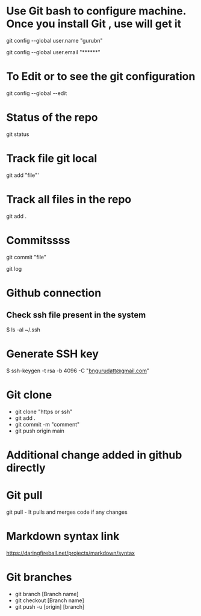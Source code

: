 # Use Git bash to configure machine. Once you install Git , use will get it
git config --global user.name "gurubn"

git config --global user.email "******"

# To Edit or to see the git configuration
git config --global --edit

# Status of the repo
git status

# Track file git local
git add "file"'

# Track all files in the repo
git add .

# Commitssss
git commit "file"

git log

# Github connection
## Check ssh file present  in the system
$ ls -al ~/.ssh

# Generate SSH key
$ ssh-keygen -t rsa -b 4096 -C "bngurudatt@gmail.com"

# Git clone
* git clone "https or ssh"
* git add .
* git commit -m "comment"
* git push origin main

# Additional change added in github directly

# Git pull
git pull - It pulls and merges code if any changes

# Markdown syntax link
https://daringfireball.net/projects/markdown/syntax

# Git branches
* git branch [Branch name]
* git checkout [Branch name]
* git push -u [origin] [branch]